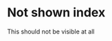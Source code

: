 [title]: # (Not shown index)
[tags]: # ()
[priority]: # (10305)
[display]: # ()

# Not shown index

This should not be visible at all
